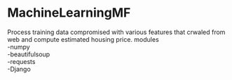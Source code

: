 # MachineLearningMF
Process training data compromised with various features that crwaled from web and compute estimated housing price.
modules
<br>-numpy
<br>-beautifulsoup
<br>-requests
<br>-Django
